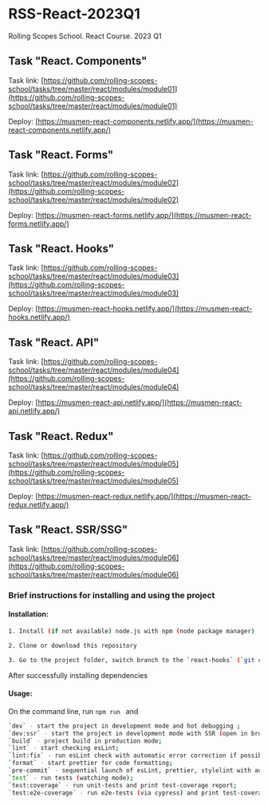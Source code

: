 # RSS-React-2023Q1

Rolling Scopes School. React Course. 2023 Q1

## Task "React. Components"

Task link: [https://github.com/rolling-scopes-school/tasks/tree/master/react/modules/module01](https://github.com/rolling-scopes-school/tasks/tree/master/react/modules/module01)

Deploy: [https://musmen-react-components.netlify.app/](https://musmen-react-components.netlify.app/)

## Task "React. Forms"

Task link: [https://github.com/rolling-scopes-school/tasks/tree/master/react/modules/module02](https://github.com/rolling-scopes-school/tasks/tree/master/react/modules/module02)

Deploy: [https://musmen-react-forms.netlify.app/](https://musmen-react-forms.netlify.app/)

## Task "React. Hooks"

Task link: [https://github.com/rolling-scopes-school/tasks/tree/master/react/modules/module03](https://github.com/rolling-scopes-school/tasks/tree/master/react/modules/module03)

Deploy: [https://musmen-react-hooks.netlify.app/](https://musmen-react-hooks.netlify.app/)

## Task "React. API"

Task link: [https://github.com/rolling-scopes-school/tasks/tree/master/react/modules/module04](https://github.com/rolling-scopes-school/tasks/tree/master/react/modules/module04)

Deploy: [https://musmen-react-api.netlify.app/](https://musmen-react-api.netlify.app/)

## Task "React. Redux"

Task link: [https://github.com/rolling-scopes-school/tasks/tree/master/react/modules/module05](https://github.com/rolling-scopes-school/tasks/tree/master/react/modules/module05)

Deploy: [https://musmen-react-redux.netlify.app/](https://musmen-react-redux.netlify.app/)

## Task "React. SSR/SSG"

Task link: [https://github.com/rolling-scopes-school/tasks/tree/master/react/modules/module06](https://github.com/rolling-scopes-school/tasks/tree/master/react/modules/module06)

### Brief instructions for installing and using the project

#### **Installation:**

```sh
1. Install (if not available) node.js with npm (node ​​package manager)
```

```sh
2. Clone or download this repository
```

```sh
3. Go to the project folder, switch branch to the `react-hooks` (`git checkout react-hooks`) and run `npm install` (for installing dependencies) on the command line (in the terminal, for example)
```

After successfully installing dependencies

#### **Usage:**

On the command line, run `npm run ` and

```sh
`dev` - start the project in development mode and hot debugging ;
`dev:ssr` - start the project in development mode with SSR (open in browser local-host http://127.0.0.1:5000/)
`build` - project build in production mode;
`lint` - start checking esLint;
`lint:fix` - run esLint check with automatic error correction if possible;
`format` - start prettier for code formatting;
`pre-commit` - sequential launch of esLint, prettier, stylelint with automatic error correction if possible. Designed to run before each commit to the repository or before project build;
`test` - run tests (watching mode);
`test:coverage` - run unit-tests and print test-coverage report;
`test:e2e-coverage` - run e2e-tests (via cypress) and print test-coverage report.
```
